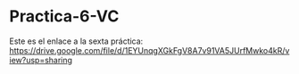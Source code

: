 # Practica-6-VC
Este es el enlace a la sexta práctica: https://drive.google.com/file/d/1EYUnqgXGkFgV8A7v91VA5JUrfMwko4kR/view?usp=sharing

